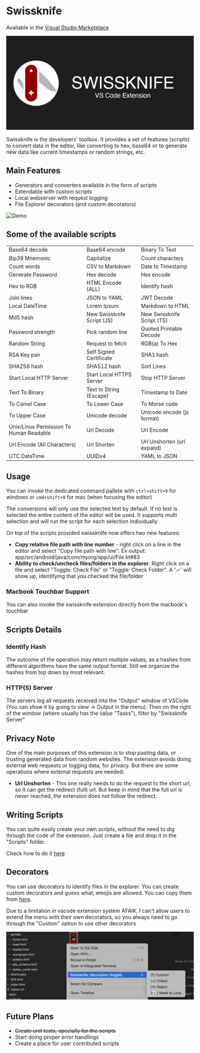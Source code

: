 # Swissknife

Available in the [Visual Studio Marketplace](https://marketplace.visualstudio.com/items?itemName=luisfontes19.vscode-swissknife)

![Banner](data/swissknife_banner.png)

Swissknife is the developers' toolbox. It provides a set of features (scripts) to convert data in the editor, like converting to hex, base64 or to generate new data like current timestamps or random strings, etc. 

## Main Features

* Generators and converters available in the form of scripts
* Extendable with custom scripts
* Local webserver with request logging
* File Explorer decorators (and custom decorators)

![Demo](data/demo.gif)

## Some of the available scripts
|                                         |                            |                            |
| --------------------------------------- | -------------------------- | -------------------------- |
| Base64 decode                           | Base64 encode              | Binary To Text             |
| Bip39 Mnemonic                          | Capitalize                 | Count characters           |
| Count words                             | CSV to Markdown            | Date to Timestamp          |
| Generate Password                       | Hex decode                 | Hex encode                 |
| Hex to RGB                              | HTML Encode (ALL)          | Identify hash              |
| Join lines                              | JSON to YAML               | JWT Decode                 |
| Local DateTime                          | Lorem Ipsum                | Markdown to HTML           |
| Md5 hash                                | New Swissknife Script (JS) | New Swissknife Script (TS) |
| Password strength                       | Pick random line           | Quoted Printable Decode    |
| Random String                           | Request to fetch           | RGB(a) To Hex              |
| RSA Key pair                            | Self Signed Certificate    | SHA1 hash                  |
| SHA256 hash                             | SHA512 hash                | Sort Lines                 |
| Start Local HTTP Server                 | Start Local HTTPS Server   | Stop HTTP Server           |
| Text To Binary                          | Text to String (Escape)    | Timestamp to Date          |
| To Camel Case                           | To Lower Case              | To Morse code              |
| To Upper Case                           | Unicode decode             | Unicode encode (js format) |
| Unix/Linux Permission To Human Readable | Url Decode                 | Url Encode                 |
| Url Encode (All Characters)             | Url Shorten                | Url Unshorten (url expand) |
| UTC DateTime                            | UUIDv4                     | YAML to JSON               |


## Usage

You can invoke the dedicated command pallete with ```ctrl+shift+9``` for windows or ```cmd+shift+9``` for mac (when focusing the editor)

The conversions will only use the selected text by default. If no text is selected the entire content of the editor will be used.
It supports multi selection and will run the script for each selection individually

On top of the scripts provided swissknife now offers two new features:

* **Copy relative file path with line number** - right click on a line in the editor and select "Copy file path with line". Ex output: app/src/android/java/com/myorg/app/ui/File.kt#83
* **Ability to check/uncheck files/folders in the explorer**. Right click on a file and select "Toggle: Check File" or "Toggle: Check Folder". A '✓' will show up, identifying that you checked the file/folder

### Macbook Touchbar Support

You can also invoke the swissknife extension directly from the macbook's touchbar

## Scripts Details

### Identify Hash

The outcome of the operation may return multiple values, as a hashes from different algorithms have the same output format.
Still we organize the hashes from top down by most relevant.

### HTTP(S) Server

The servers log all requests received into the "Output" window of VSCode (You can show it by going to view -> Output in the menu). Then on the right of the window (where usually has the value "Tasks"), filter by "Swissknife Server"

## Privacy Note

One of the main purposes of this extension is to stop pasting data, or trusting generated data from random websites.
The extension avoids doing external web requests or logging data, for privacy.
But there are some operations where external requests are needed:

* **Url Unshorten** - This one really needs to do the request to the short url, so it can get the redirect (full) url. But keep in mind that the full url is never reached, the extension does not follow the redirect.

## Writing Scripts

You can quite easily create your own scripts, without the need to dig through the code of the extension. Just create a file and drop it in the "Scripts" folder.

Check how to do it [here](https://github.com/luisfontes19/vscode-swissknife/blob/master/data/custom_scripts.md)

## Decorators

You can use decorators to identify files in the explorer. You can create custom decorators and guess what, emojis are allowed. You can copy them from [here](https://emojipedia.org/). 

Due to a limitation in vscode extension system AFAIK, I can't allow users to extend the menu with their own decorators, so you always need to go through the "Custom" option to use other decorators

![Decorators](data/decorators.jpg)

## Future Plans

* ~~Create unit tests, specially for the scripts~~
* Start doing proper error handlings
* Create a place for user contributed scripts

